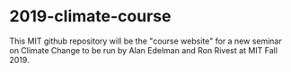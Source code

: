 # 2019-climate-course

This MIT github repository will be the "course website" for a new seminar
on Climate Change to be run by Alan Edelman and Ron Rivest at MIT Fall 2019.

